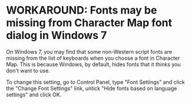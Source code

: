 # WORKAROUND: Fonts may be missing from Character Map font dialog in Windows 7

<p>On Windows 7, you may find that some non-Western script fonts are missing from the list of keyboards when you choose a font in Character Map.  This is because Windows, by default, hides fonts that it thinks you don't want to use.</p>

<p>To change this setting, go to Control Panel, type "Font Settings" and click the "Change Font Settings" link, untick "Hide fonts based on language settings" and click OK.</p>
